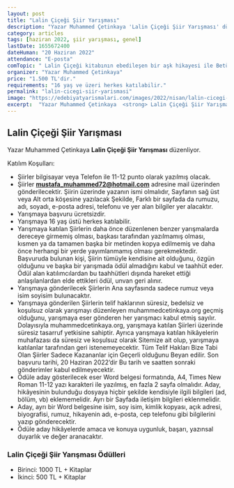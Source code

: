 ```yaml
---
layout: post
title: "Lalin Çiçeği Şiir Yarışması"
description: "Yazar Muhammed Çetinkaya 'Lalin Çiçeği Şiir Yarışması' düzenliyor."
category: articles
tags: [haziran 2022, şiir yarışması, genel]
lastDate: 1655672400
dateHuman: "20 Haziran 2022"
attendance: "E-posta"
comTopic: " Lalin Çiçeği kitabının ebedileşen bir aşk hikayesi ile Betül ile Mirza aşkı şiir olacaktır."
organizer: "Yazar Muhammed Çetinkaya"
price: "1.500 TL'dir."
requirements: "16 yaş ve üzeri herkes katılabilir."
permalink: "lalin-cicegi-siir-yarismasi"
image: "https://edebiyatyarismalari.com/images/2022/nisan/lalin-cicegi-siir-yarismasi.jpg"
excerpt:  "Yazar Muhammed Çetinkaya  <strong> Lalin Çiçeği Şiir Yarışması </strong> düzenliyor."
---
```


## Lalin Çiçeği Şiir Yarışması
Yazar Muhammed Çetinkaya **Lalin Çiçeği Şiir Yarışması** düzenliyor.

Katılım Koşulları:
- Şiirler bilgisayar veya Telefon ile 11-12 punto olarak yazılmış olacak. 
- Şiirler  **mustafa_muhammed72@hotmail.com** adresine mail üzerinden gönderilecektir. Şiirin üzerinde yazanın ismi olmalıdır, Sayfanın sağ üst veya Alt orta köşesine  yazılacak Şekilde, Farklı  bir sayfada da rumuzu, adı, soyadı, e-posta adresi, telefonu ve yer alan bilgiler yer alacaktır.
- Yarışmaya başvuru ücretsizdir.
- Yarışmaya 16 yaş üstü herkes katılabilir. 
- Yarışmaya katılan Şiirlerin daha önce düzenlenen benzer yarışmalarda dereceye girmemiş olması, başkası tarafından yazılmamış olması, kısmen ya da tamamen başka bir metinden kopya edilmemiş ve daha önce herhangi bir yerde yayımlanmamış olması gerekmektedir. Başvuruda bulunan kişi, Şiirin tümüyle kendisine ait olduğunu, özgün olduğunu ve başka bir yarışmada ödül almadığını kabul ve taahhüt eder. Ödül alan katılımcılardan bu taahhütleri dışında hareket ettiği anlaşılanlardan elde ettikleri ödül, unvan geri alınır. 
- Yarışmaya gönderilecek Şiirlerin Ana sayfasında sadece rumuz veya isim soyisim bulunacaktır. 
- Yarışmaya gönderilen Şiirlerin telif haklarının süresiz, bedelsiz ve koşulsuz olarak yarışmayı düzenleyen muhammedcetinkaya.org geçmiş olduğunu, yarışmaya eser gönderen her yarışmacı kabul etmiş sayılır. Dolayısıyla muhammedcetinkaya.org, yarışmaya katılan Şiirleri üzerinde süresiz tasarruf yetkisine sahiptir. Ayrıca yarışmaya katılan hikâyelerin muhafazası da süresiz ve koşulsuz olarak Sitemize ait olup, yarışmaya katılanlar tarafından geri istenemeyecektir. Tüm Telif Hakları Bize Tabi Olan Şiirler Sadece Kazananlar için Geçerli olduğunu Beyan edilir. Son başvuru tarihi, 20 Haziran 2022’dir Bu tarih ve saatten sonraki gönderimler kabul edilmeyecektir. 
- Ödüle aday gösterilecek eser Word belgesi formatında, A4, Times New Roman 11-12 yazı karakteri ile yazılmış, en fazla 2 sayfa olmalıdır. Aday, hikâyesinin bulunduğu dosyaya hiçbir şekilde kendisiyle ilgili bilgileri (ad, bölüm, vb) eklememelidir. Ayrı bir Sayfada iletişim bilgileri eklenmelidir.
- Aday, ayrı bir Word belgesine isim, soy isim, kimlik kopyası, açık adresi, biyografisi, rumuz, hikayenin adı, e-posta, cep telefonu gibi bilgilerini yazıp gönderecektir. 
- Ödüle aday hikâyelerde amaca ve konuya uygunluk, başarı, yazınsal duyarlık ve değer aranacaktır.


### Lalin Çiçeği Şiir Yarışması Ödülleri
- Birinci: 1000 TL + Kitaplar 
- İkinci: 500 TL + Kitaplar